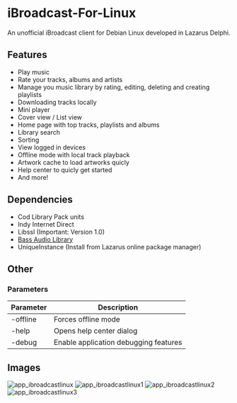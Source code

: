 # iBroadcast-For-Linux
 An unofficial iBroadcast client for Debian Linux developed in Lazarus Delphi.

## Features
- Play music
- Rate your tracks, albums and artists
- Manage you music library by rating, editing, deleting and creating playlists
- Downloading tracks locally
- Mini player
- Cover view / List view
- Home page with top tracks, playlists and albums
- Library search
- Sorting
- View logged in devices
- Offline mode with local track playback
- Artwork cache to load artworks quicly
- Help center to quicly get started
- And more!

## Dependencies
- Cod Library Pack units
- Indy Internet Direct
- Libssl (Important: Version 1.0)
- [Bass Audio Library](https://github.com/TDDung/Delphi-BASS)
- UniqueInstance (Install from Lazarus online package manager)

## Other
### Parameters
| Parameter  | Description |
| ------------- | ------------- |
| -offline  | Forces offline mode  |
| -help  | Opens help center dialog  |
| -debug  | Enable application debugging features  |

## Images
![app_ibroadcastlinux](https://github.com/Codrax/iBroadcast-For-Linux/assets/68193064/910eca7a-6844-4265-9e05-ceb21da1f0e3)
![app_ibroadcastlinux1](https://github.com/Codrax/iBroadcast-For-Linux/assets/68193064/55e27c45-e262-40ce-bedc-365a86085fe7)
![app_ibroadcastlinux2](https://github.com/Codrax/iBroadcast-For-Linux/assets/68193064/0317aa13-98b8-4b1e-bc9e-1efeefcc67d7)
![app_ibroadcastlinux3](https://github.com/Codrax/iBroadcast-For-Linux/assets/68193064/1d51e4cf-055d-41cc-b75f-d72a1dc9fc2c)
